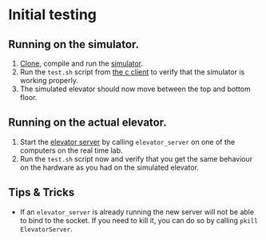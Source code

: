 # Initial testing

## Running on the simulator.
1. [Clone](https://www.atlassian.com/git/tutorials/setting-up-a-repository/git-clone), compile and run the [simulator](https://github.com/TTK4145/Simulator-v2).
2. Run the `test.sh` script from [the c client](https://github.com/TTK4145/driver-c) to verify that the simulator is working properly.
3. The simulated elevator should now move between the top and bottom floor.

## Running on the actual elevator.
1. Start the [elevator server](https://github.com/TTK4145/elevator-server) by calling `elevator_server` on one of the computers on the real time lab.
2. Run the `test.sh` script now and verify that you get the same behaviour on the hardware as you had on the simulated elevator.

## Tips & Tricks
 - If an `elevator_server` is already running the new server will not be able to bind to the socket. If you need to kill it, you can do so by calling `pkill ElevatorServer`.
